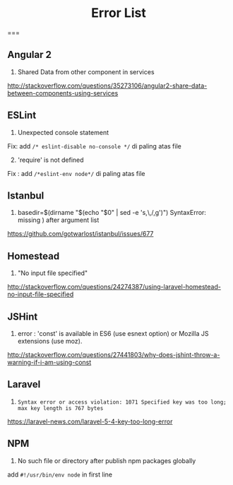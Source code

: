 <h1 align="center">Error List</h1>
===

## Angular 2
1. Shared Data from other component in services

 http://stackoverflow.com/questions/35273106/angular2-share-data-between-components-using-services
 
## ESLint
 1. Unexpected console statement
 
 Fix: add `/* eslint-disable no-console */` di paling atas file
 
 2. 'require' is not defined
 
 Fix : add `/*eslint-env node*/` di paling atas file

## Istanbul 
1. basedir=$(dirname "$(echo "$0" | sed -e 's,\\,/,g')") SyntaxError: missing ) after argument list

 https://github.com/gotwarlost/istanbul/issues/677

## Homestead
 1. "No input file specified"
 
 http://stackoverflow.com/questions/24274387/using-laravel-homestead-no-input-file-specified
 
## JSHint
1. error : 'const' is available in ES6 (use esnext option) or Mozilla JS extensions (use moz).

 http://stackoverflow.com/questions/27441803/why-does-jshint-throw-a-warning-if-i-am-using-const

## Laravel
1. `Syntax error or access violation: 1071 Specified key was too long; max key length is 767 bytes`

 https://laravel-news.com/laravel-5-4-key-too-long-error

## NPM
1. No such file or directory after publish npm packages globally

 add `#!/usr/bin/env node` in first line 


